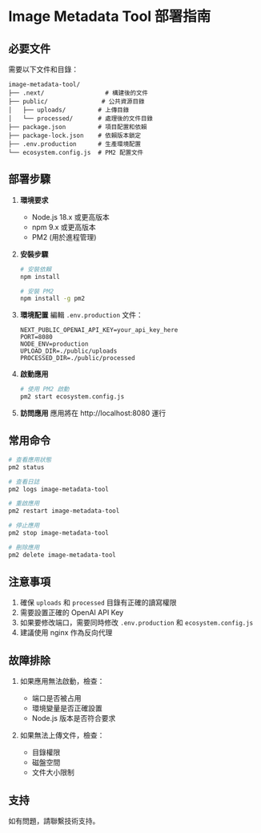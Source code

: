 # Image Metadata Tool 部署指南

## 必要文件
需要以下文件和目錄：

```
image-metadata-tool/
├── .next/                 # 構建後的文件
├── public/               # 公共資源目錄
│   ├── uploads/         # 上傳目錄
│   └── processed/       # 處理後的文件目錄
├── package.json         # 項目配置和依賴
├── package-lock.json    # 依賴版本鎖定
├── .env.production      # 生產環境配置
└── ecosystem.config.js  # PM2 配置文件
```

## 部署步驟

1. **環境要求**
   - Node.js 18.x 或更高版本
   - npm 9.x 或更高版本
   - PM2 (用於進程管理)

2. **安裝步驟**
   ```bash
   # 安裝依賴
   npm install

   # 安裝 PM2
   npm install -g pm2
   ```

3. **環境配置**
   編輯 `.env.production` 文件：
   ```
   NEXT_PUBLIC_OPENAI_API_KEY=your_api_key_here
   PORT=8080
   NODE_ENV=production
   UPLOAD_DIR=./public/uploads
   PROCESSED_DIR=./public/processed
   ```

4. **啟動應用**
   ```bash
   # 使用 PM2 啟動
   pm2 start ecosystem.config.js
   ```

5. **訪問應用**
   應用將在 http://localhost:8080 運行

## 常用命令

```bash
# 查看應用狀態
pm2 status

# 查看日誌
pm2 logs image-metadata-tool

# 重啟應用
pm2 restart image-metadata-tool

# 停止應用
pm2 stop image-metadata-tool

# 刪除應用
pm2 delete image-metadata-tool
```

## 注意事項

1. 確保 `uploads` 和 `processed` 目錄有正確的讀寫權限
2. 需要設置正確的 OpenAI API Key
3. 如果要修改端口，需要同時修改 `.env.production` 和 `ecosystem.config.js`
4. 建議使用 nginx 作為反向代理

## 故障排除

1. 如果應用無法啟動，檢查：
   - 端口是否被占用
   - 環境變量是否正確設置
   - Node.js 版本是否符合要求

2. 如果無法上傳文件，檢查：
   - 目錄權限
   - 磁盤空間
   - 文件大小限制

## 支持

如有問題，請聯繫技術支持。
